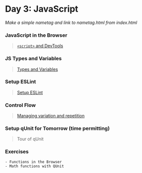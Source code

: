 Day 3: JavaScript
===

_Make a simple nametag and link to nametag.html from index.html_

### JavaScript in the Browser

> [`<script>` and DevTools](./notes/script.md)

### JS Types and Variables

> [Types and Variables](./notes/types-vars.md)

### Setup ESLint

> [Setup ESLint](./notes/eslint.md)

### Control Flow

> [Managing variation and repetition](./notes/control-flow.md)

### Setup qUnit for Tomorrow (time permitting)

> Tour of qUnit

### Exercises 
    - Functions in the Browser
    - Math functions with QUnit
